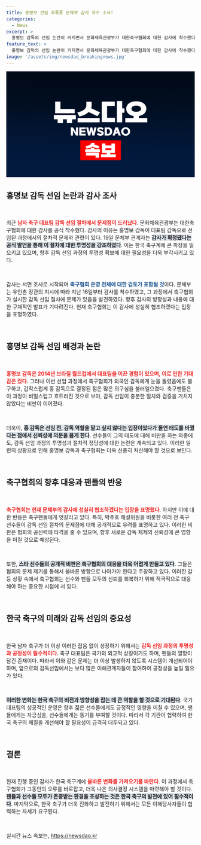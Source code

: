 ```yaml
---
title: 홍명보 선임 후폭풍 문체부 감사 착수 소식!
categories:
  - News
excerpt: >
  홍명보 감독의 선임 논란이 커지면서 문화체육관광부가 대한축구협회에 대한 감사에 착수했다. 절차적 문제와 팬들의 반발이 이어지는 가운데, 홍 감독의 갑작스러운 대표팀 수락도 도마 위에 올랐다. 궁극적인 진실은 밝혀질까?
feature_text: >
  홍명보 감독의 선임 논란이 커지면서 문화체육관광부가 대한축구협회에 대한 감사에 착수했다. 절차적 문제와 팬들의 반발이 이어지는 가운데, 홍 감독의 갑작스러운 대표팀 수락도 도마 위에 올랐다. 궁극적인 진실은 밝혀질까?
image: '/assets/img/newsdao_breakingnews.jpg'
---
```


<p><img src="/assets/img/newsdao_breakingnews.jpg" alt="firstkoreanews 속보" /></p>

<h2 data-ke-size="size26">홍명보 감독 선임 논란과 감사 조사</h2>

<p data-ke-size="size16">&nbsp;</p>

<p>최근 <b><span style="color: #ee2323;">남자 축구 대표팀 감독 선임 절차에서 문제점이 드러났다</span></b>. 문화체육관광부는 대한축구협회에 대한 감사를 공식 착수했다. 감사의 이유는 홍명보 감독이 대표팀 감독으로 선임된 과정에서의 절차적 문제와 관련이 있다. 19일 문체부 관계자는 <b><span style="background-color: #21538527;">감사가 확정됐다는 공식 발언을 통해 이 절차에 대한 투명성을 강조하였다</span></b>. 이는 한국 축구계에 큰 파장을 일으키고 있으며, 향후 감독 선임 과정의 투명성 확보에 대한 필요성을 더욱 부각시키고 있다. </p>

<p data-ke-size="size16">&nbsp;</p>

<p>감사는 서면 조사로 시작되며 <b><span style="color: #1a5490;">축구협회 운영 전체에 대한 검토가 포함될 것</span></b>이다. 문체부는 유인촌 장관의 지시에 따라 지난 16일부터 감사를 착수하였고, 그 과정에서 축구협회가 실시한 감독 선임 절차에 문제가 있음을 발견하였다. 향후 감사의 방향성과 내용에 대한 구체적인 발표가 기다려진다. 현재 축구협회는 이 감사에 성실히 협조하겠다는 입장을 표명하였다.</p>

<p data-ke-size="size16">&nbsp;</p>

<h2 data-ke-size="size26">홍명보 감독 선임 배경과 논란</h2>

<p data-ke-size="size16">&nbsp;</p>

<p><b><span style="color: #ee2323;">홍명보 감독은 2014년 브라질 월드컵에서 대표팀을 이끈 경험이 있으며, 이로 인한 기대감은 컸다</span></b>. 그러나 이번 선임 과정에서 축구협회가 외국인 감독에게 눈을 돌렸음에도 불구하고, 갑작스럽게 홍 감독으로 결정된 점은 많은 의구심을 불러일으켰다. 축구팬들은 이 과정이 비밀스럽고 흐트러진 것으로 보아, 감독 선임이 충분한 절차와 검증을 거치지 않았다는 비판이 이어졌다. </p>

<p data-ke-size="size16">&nbsp;</p>

<p>더욱이, <b><span style="background-color: #21538527;">홍 감독은 선임 전, 감독 역할을 맡고 싶지 않다는 입장이었다가 돌연 태도를 바꿨다는 점에서 신뢰성에 의문을 품게 한다</span></b>. 선수들이 그의 태도에 대해 비판을 하는 와중에도, 감독 선임 과정의 투명성과 절차적 정당성에 대한 논란은 계속되고 있다. 이러한 일련의 상황으로 인해 홍명보 감독과 축구협회는 더욱 신중히 처신해야 할 것으로 보인다.</p>

<p data-ke-size="size16">&nbsp;</p>

<h2 data-ke-size="size26">축구협회의 향후 대응과 팬들의 반응</h2>

<p data-ke-size="size16">&nbsp;</p>

<p><b><span style="color: #ee2323;">축구협회는 현재 문체부의 감사에 성실히 협조하겠다는 입장을 표명했다</span></b>. 하지만 이에 대한 반응은 축구팬들에게 엇갈리고 있다. 특히, 박주호 해설위원을 비롯한 여러 전 축구 선수들이 감독 선임 절차의 문제점에 대해 공개적으로 우려를 표명하고 있다. 이러한 비판은 협회의 공신력에 타격을 줄 수 있으며, 향후 새로운 감독 체제의 신뢰성에 큰 영향을 미칠 것으로 예상된다.</p>

<p data-ke-size="size16">&nbsp;</p>

<p>또한, <b><span style="background-color: #21538527;">스타 선수들의 공개적 비판은 축구협회의 대응을 더욱 어렵게 만들고 있다</span></b>. 그들은 협회의 문제 제기를 통해서 올바른 방향으로 나아가야 한다고 주장하고 있다. 이러한 갈등 상황 속에서 축구협회는 선수와 팬들 모두의 신뢰를 회복하기 위해 적극적으로 대응해야 하는 중요한 시점에 서 있다.</p>

<p data-ke-size="size16">&nbsp;</p>

<h2 data-ke-size="size26">한국 축구의 미래와 감독 선임의 중요성</h2>

<p data-ke-size="size16">&nbsp;</p>

<p>한국 남자 축구가 더 이상 이러한 잡음 없이 성장하기 위해서는 <b><span style="color: #ee2323;">감독 선임 과정의 투명성과 공정성이 필수적이다</span></b>. 축구 대표팀은 국가의 외교적 상징이기도 하며, 팬들의 열망이 담긴 존재이다. 따라서 이와 같은 문제는 더 이상 발생하지 않도록 시스템이 개선되어야 하며, 앞으로의 감독선임에서는 보다 많은 이해관계자들이 참여하여 공정성을 높일 필요가 있다.</p>

<p data-ke-size="size16">&nbsp;</p>

<p><b><span style="background-color: #21538527;">이러한 변화는 한국 축구의 비전과 방향성을 잡는 데 큰 역할을 할 것으로 기대된다</span></b>. 국가대표팀의 성공적인 운영은 향후 젊은 선수들에게도 긍정적인 영향을 미칠 수 있으며, 팬들에게는 자긍심을, 선수들에게는 동기를 부여할 것이다. 따라서 각 기관이 협력하여 한국 축구의 체질을 개선해야 할 필요성이 급격히 대두되고 있다. </p>

<p data-ke-size="size16">&nbsp;</p>

<h2 data-ke-size="size26">결론</h2>

<p data-ke-size="size16">&nbsp;</p>

<p>현재 진행 중인 감사가 한국 축구계에 <b><span style="color: #ee2323;">올바른 변화를 가져오기를 바란다</span></b>. 이 과정에서 축구협회가 그동안의 오류를 바로잡고, 더욱 나은 의사결정 시스템을 마련해야 할 것이다. <b><span style="background-color: #21538527;">팬들과 선수들 모두가 존중받는 환경을 조성하는 것은 한국 축구의 발전에 있어 필수적이다</span></b>. 마지막으로, 한국 축구가 더욱 진화하고 발전하기 위해서는 모든 이해당사자들이 협력하는 자세가 요구된다. </p>

<p data-ke-size="size16">&nbsp;</p>
실시간 뉴스 속보는, <a href="https://newsdao.kr" rel="dofollow">https://newsdao.kr</a>



